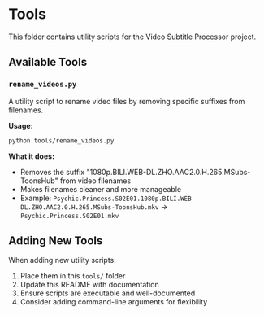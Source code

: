 # Tools

This folder contains utility scripts for the Video Subtitle Processor project.

## Available Tools

### `rename_videos.py`
A utility script to rename video files by removing specific suffixes from filenames.

**Usage:**
```bash
python tools/rename_videos.py
```

**What it does:**
- Removes the suffix "1080p.BILI.WEB-DL.ZHO.AAC2.0.H.265.MSubs-ToonsHub" from video filenames
- Makes filenames cleaner and more manageable
- Example: `Psychic.Princess.S02E01.1080p.BILI.WEB-DL.ZHO.AAC2.0.H.265.MSubs-ToonsHub.mkv` → `Psychic.Princess.S02E01.mkv`

## Adding New Tools

When adding new utility scripts:
1. Place them in this `tools/` folder
2. Update this README with documentation
3. Ensure scripts are executable and well-documented
4. Consider adding command-line arguments for flexibility
